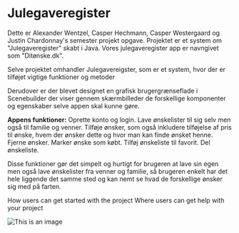 # Julegaveregister
Dette er Alexander Wentzel, Casper Hechmann, Casper Westergaard og Justin Chardonnay's semester projekt opgave.
Projektet er et system om "Julegaveregister" skabt i Java.
Vores julegaveregister app er navngivet som "Ditønske.dk".

Selve projektet omhandler Julegavereigster, som er et system, hvor der er tilføjet vigtige funktioner og metoder 

Derudover er der blevet designet en grafisk brugergrænseflade i Scenebuilder der viser gennem skærmbilleder de forskellige komponenter og egenskaber selve appen skal kunne gøre.


**Appens funktioner:**
Oprette konto og login.
Lave ønskelister til sig selv men også til familie og venner.
Tilføje ønsker, som også inkludere tilføjelse af pris til ønske, hvem der ønsker dette og hvor man kan finde ønsket henne.
Fjerne ønsker.
Marker ønske som købt.
Tilføj ønskeliste til favorit.
Del ønskeliste.

Disse funktioner gør det simpelt og hurtigt for brugeren at lave sin egen men også lave ønskelister fra venner og familie, så brugeren enkelt har det hele liggende det samme sted og kan nemt se hvad de forskellige ønsker sig med på farten.







How users can get started with the project
Where users can get help with your project

![This is an image]("C:\Users\justi\.scenebuilder\wimselogo.png")
